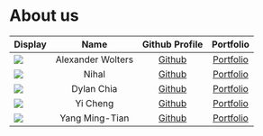# About us

| Display                                                   |       Name        |              Github Profile              |                 Portfolio                 |
|-----------------------------------------------------------|:-----------------:|:----------------------------------------:|:-----------------------------------------:|
| ![](https://via.placeholder.com/100.png?text=Photo)       | Alexander Wolters |   [Github](https://github.com/AlWo223)   |     [Portfolio](docs/team/johndoe.md)     |
| ![](https://via.placeholder.com/100.png?text=Photo)       |       Nihal       |   [Github](https://github.com/nihalzp)   |     [Portfolio](docs/team/nihalzp.md)     |
| ![](https://github.com/DaDevChia)                         |    Dylan Chia     |  [Github](https://github.com/DaDevChia)  | [Portfolio](https://github.com/DaDevChia) |
| ![](https://via.placeholder.com/100.png?text=Photo)       |     Yi Cheng      | [Github](https://github.com/yicheng-toh) |     [Portfolio](docs/team/yicheng.md)     |
| ![](https://avatars.githubusercontent.com/u/24489025?v=4) |  Yang Ming-Tian   |  [Github](https://github.com/skylee03)   |    [Portfolio](docs/team/skylee03.md)     |

